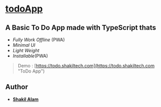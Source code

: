 # [todoApp](https://todo.shakiltech.com "ToDo App")

## A Basic To Do App made with TypeScript thats
- *Fully Work Offline* (PWA)
- *Minimal UI*
- *Light Weight*
- *Installable*(PWA)

>Demo : [https://todo.shakiltech.com](https://todo.shakiltech.com "ToDo App")

## Author

- **[Shakil Alam](https://github.com/itxshakil)**
